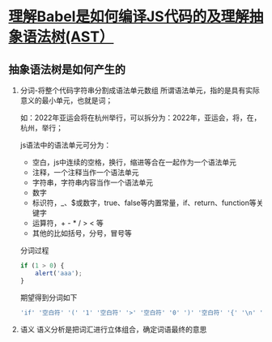 # [理解Babel是如何编译JS代码的及理解抽象语法树(AST）](https://www.cnblogs.com/tugenhua0707/p/7863616.html)

## 抽象语法树是如何产生的

1. 分词-将整个代码字符串分割成语法单元数组
    所谓语法单元，指的是具有实际意义的最小单元，也就是词；

    如：2022年亚运会将在杭州举行，可以拆分为：2022年，亚运会，将，在，杭州，举行；

    js语法中的语法单元可分为：

    * 空白，js中连续的空格，换行，缩进等合在一起作为一个语法单元
    * 注释，一个注释当作一个语法单元
    * 字符串，字符串内容当作一个语法单元
    * 数字
    * 标识符，_、$或数字，true、false等内置常量，if、return、function等关键字
    * 运算符，+ - * / > < 等
    * 其他的比如括号，分号，冒号等

    分词过程

    ```js
    if (1 > 0) {
        alert('aaa');
    }
    ```

    期望得到分词如下

    ```js
    'if' '空白符' '(' '1' '空白符' '>' '空白符' '0' ')' '空白符' '{' '\n' '空白符' 'alert' '(' '"aaa"' ')' ';' '\n' '}'
    ```

2. 语义
    语义分析是把词汇进行立体组合，确定词语最终的意思